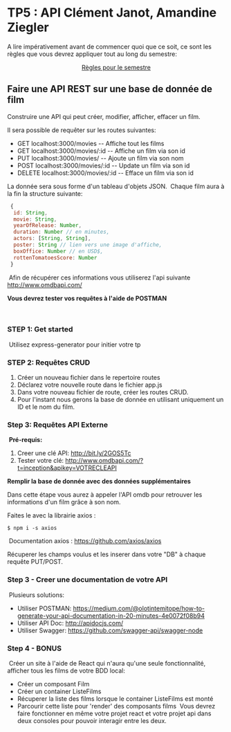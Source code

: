 # TP5 : API Clément Janot, Amandine Ziegler

A lire impérativement avant de commencer quoi que ce soit, ce sont les règles que vous devrez appliquer tout au long du semestre:

<p align="center">
 <a href="https://gitlab.com/Adrien_Kourganoff/instructions_web_ocres_ing4/-/blob/master/README.md">Règles pour le semestre</a>
</p>

## Faire une API REST sur une base de donnée de film
Construire une API qui peut créer, modifier, afficher, effacer un film.

Il sera possible de requêter sur les routes suivantes:

- GET localhost:3000/movies -- Affiche tout les films
- GET localhost:3000/movies/:id -- Affiche un film via son id
- PUT localhost:3000/movies/ -- Ajoute un film via son nom
- POST localhost:3000/movies/:id -- Update un film via son id
- DELETE localhost:3000/movies/:id -- Efface un film via son id


La donnée sera sous forme d'un tableau d'objets JSON.
​
Chaque film aura à la fin la structure suivante:
​
```js
 {
  id: String,
  movie: String,
  yearOfRelease: Number,
  duration: Number // en minutes,
  actors: [String, String],
  poster: String // lien vers une image d'affiche,
  boxOffice: Number // en USD$,
  rottenTomatoesScore: Number
 }
```
​
Afin de récupérer ces informations vous utiliserez l'api suivante http://www.omdbapi.com/
​

**Vous devrez tester vos requêtes à l'aide de POSTMAN**

​
### STEP 1: Get started
​
Utilisez express-generator pour initier votre tp
​
### STEP 2: Requêtes CRUD


1. Créer un nouveau fichier dans le repertoire routes
2. Déclarez votre nouvelle route dans le fichier app.js
3. Dans votre nouveau fichier de route, créer les routes CRUD.
4. Pour l'instant nous gerons la base de donnée en utilisant uniquement un ID et le nom du film.
​
### Step 3: Requêtes API Externe
​
**Pré-requis:**
​
1. Creer une clé API: http://bit.ly/2GOS5Tc
​
2. Tester votre clé: http://www.omdbapi.com/?t=inception&apikey=VOTRECLEAPI

**Remplir la base de donnée avec des données supplémentaires**

Dans cette étape vous aurez à appeler l'API omdb pour retrouver les informations d'un film grâce à son nom. 

Faites le avec la librairie axios :
​
```shell
$ npm i -s axios
```
​
Documentation axios : https://github.com/axios/axios

Récuperer les champs voulus et les inserer dans votre "DB" à chaque requête PUT/POST.


### Step 3 - Creer une documentation de votre API
​
Plusieurs solutions:
​
- Utiliser POSTMAN: https://medium.com/@olotintemitope/how-to-generate-your-api-documentation-in-20-minutes-4e0072f08b94
​
- Utiliser API Doc: http://apidocjs.com/
​
- Utiliser Swagger: https://github.com/swagger-api/swagger-node
​
### Step 4 - BONUS
​
Créer un site à l'aide de React qui n'aura qu'une seule fonctionnalité, afficher tous les films de votre BDD local:
​
- Créer un composant Film
- Créer un container ListeFilms
- Récuperer la liste des films lorsque le container ListeFilms est monté
- Parcourir cette liste pour 'render' des composants films
​
Vous devrez faire fonctionner en même votre projet react et votre projet api dans deux consoles pour pouvoir interagir entre les deux.
